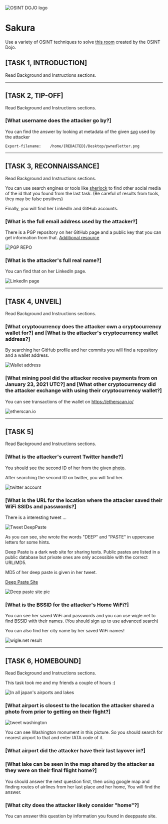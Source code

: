 ![OSINT DOJO logo](./img/Logo.png)
# Sakura
Use a variety of OSINT techniques to solve [this room](https://tryhackme.com/room/sakura) created by the OSINT Dojo.

## [TASK 1, INTRODUCTION]
Read Background and Instructions sections.

--- 

## [TASK 2, TIP-OFF]
Read Background and Instructions sections.

### [What username does the attacker go by?]
You can find the answer by looking at metadata of the given [svg]((https://raw.githubusercontent.com/OsintDojo/OsintDojo.github.io/d846483eb41dd4fdb6d00ac84ecdb4a66be6a191/TryHackMe/Sakura/sakurapwnedletter.svg)) used by the attacker
    
    Export-filename:	/home/{REDACTED}/Desktop/pwnedletter.png

---

## [TASK 3, RECONNAISSANCE]
Read Background and Instructions sections.

You can use search engines or tools like [sherlock](https://github.com/sherlock-project/sherlock) to find other social media of the id that you found from the last task. (Be careful of results from tools, they may be false positives)

Finally, you will find her LinkedIn and GitHub accounts.

### [What is the full email address used by the attacker?]
There is a PGP repository on her GitHub page and a public key that you can get information from that.
[Additional resource](http://www.macfreek.nl/memory/Analysing_PGP_Identities)

![PGP REPO](./img/PGP.jpg)

### [What is the attacker's full real name?]
You can find that on her LinkedIn page.

![LinkedIn page](./img/LinkedIn.jpg)

---

## [TASK 4, UNVEIL]
Read Background and Instructions sections.


### [What cryptocurrency does the attacker own a cryptocurrency wallet for?] and [What is the attacker's cryptocurrency wallet address?]
By searching her GitHub profile and her commits you will find a repository and a wallet address.

![Wallet address](./img/wallet.jpg)


### [What mining pool did the attacker receive payments from on January 23, 2021 UTC?] and [What other cryptocurrency did the attacker exchange with using their cryptocurrency wallet?]

You can see transactions of the wallet on https://etherscan.io/ 

![etherscan.io](./img/etherscan.jpg)

---

## [TASK 5]
Read Background and Instructions sections.

### [What is the attacker's current Twitter handle?]
You should see the second ID of her from the given [photo](https://raw.githubusercontent.com/OsintDojo/OsintDojo.github.io/main/TryHackMe/Sakura/taunt.png).

After searching the second ID on twitter, you will find her.

![twitter account](./img/twitter.jpg)

### [What is the URL for the location where the attacker saved their WiFi  SSIDs and passwords?]
There is a interesting tweet ...

![Tweet DeepPaste](./img/deeppasteTweet.jpg)

As you can see, she wrote the words "DEEP" and "PASTE" in uppercase letters for some hints.

Deep Paste is a dark web site for sharing texts. Public pastes are listed in a public database but private ones are only accessible with the correct URL/MD5.

MD5 of her deep paste is given in her tweet.

[Deep Paste Site](http://depastedihrn3jtw.onion/)

![Deep paste site pic](./img/deeppaste.jpg)

### [What is the BSSID for the attacker's Home WiFi?]
You can see her saved WiFi and passwords and you can use wigle.net to find BSSID with their names. (You should sign up to use advanced search)

You can also find her city name by her saved WiFi names!

![wigle.net result](./img/wigle.jpg)

---

## [TASK 6, HOMEBOUND]
Read Background and Instructions sections.

This task took me and my friends a couple of hours :) 

![In all japan's airports and lakes](./img/yak.gif)

### [What airport is closest to the location the attacker shared a photo from prior to getting on their flight?]

![tweet washington](./img/monument.jpg)

You can see Washington monument in this picture. So you should search for nearest airport to that and enter IATA code of it.






### [What airport did the attacker have their last layover in?]




### [What lake can be seen in the map shared by the attacker as they were on their final flight home?]

You should answer the next question first, then using google map and finding routes of airlines from her last place and her home, You will find the answer.


### [What city does the attacker likely consider "home"?]

You can answer this question by information you found in deeppaste site.
